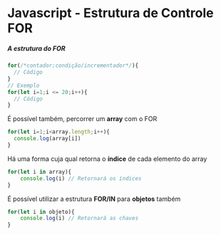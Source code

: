 # Javascript - Estrutura de Controle FOR
##### A estrutura do FOR
```javascript
for(/*contador;condição/incrementador*/){
  // Código
}
// Exemplo
for(let i=1;i <= 20;i++){
  // Código
}
```
É possível também, percorrer um **array** com o FOR
```javascript
for(let i=1;i<array.length;i++){
  console.log(array[i])
}
```

Há uma forma cuja qual retorna o **índice** de cada elemento do array

```javascript
for(let i in array){
    console.log(i) // Retornará os índices
}
```

É possível utilizar a estrutura **FOR/IN** para **objetos** também

```javascript
for(let i in objeto){
    console.log(i) // Retornará as chaves
}
```

